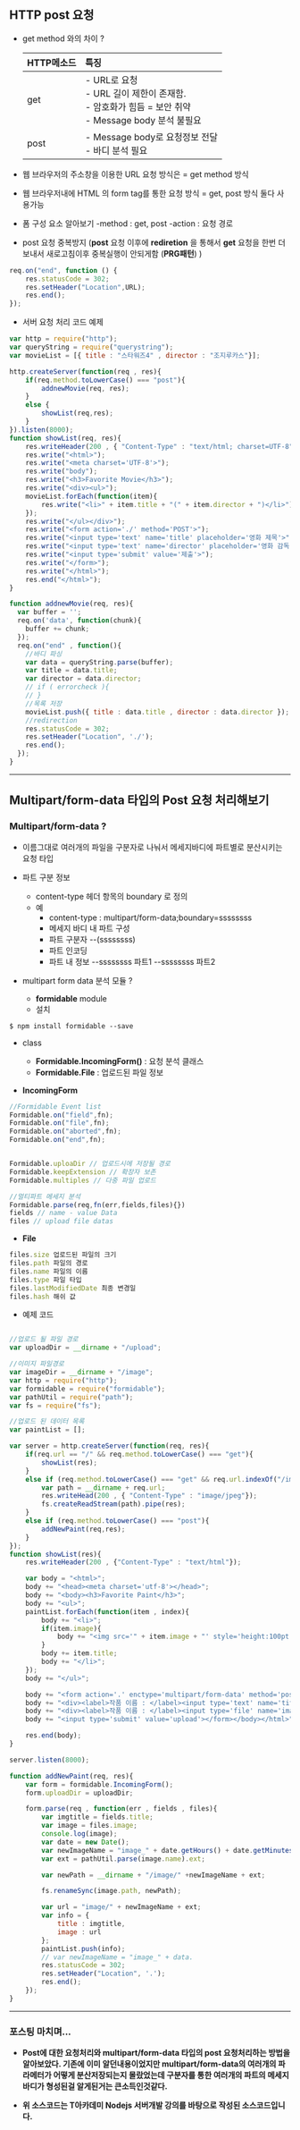 ## HTTP post 요청

- get method 와의 차이 ?

  | HTTP메소드 | 특징 |
  | :------------ | :----------- |
  | get | - URL로 요청 <br> - URL 길이 제한이 존재함. <br> - 암호화가 힘듬 = 보안 취약 <br> - Message body 분석 불필요 |
  | post  | - Message body로 요청정보 전달 <br> - 바디 분석 필요 |


- 웹 브라우저의 주소창을 이용한 URL 요청 방식은 = get method 방식
- 웹 브라우저내에 HTML 의 form tag를 통한 요청 방식 = get, post 방식 둘다 사용가능

- 폼 구성 요소 알아보기
-method : get, post
-action : 요청 경로


- post 요청 중복방지 (__post__ 요청 이후에 __rediretion__ 을 통해서 __get__ 요청을 한번 더 보내서 새로고침이후 중복실행이 안되게함 (__PRG패턴__) )
```javascript
req.on("end", function () {
    res.statusCode = 302;
    res.setHeader("Location",URL);
    res.end();
});
```


- 서버 요청 처리 코드 예제
```javascript
var http = require("http");
var queryString = require("querystring");
var movieList = [{ title : "스타워즈4" , director : "조지루카스"}];

http.createServer(function(req , res){
    if(req.method.toLowerCase() === "post"){
        addnewMovie(req, res);
    }
    else {
        showList(req,res);
    }
}).listen(8000);
function showList(req, res){
    res.writeHeader(200 , { "Content-Type" : "text/html; charset=UTF-8"});
    res.write("<html>");
    res.write("<meta charset='UTF-8'>");
    res.write("body");
    res.write("<h3>Favorite Movie</h3>");
    res.write("<div><ul>");
    movieList.forEach(function(item){
        res.write("<li>" + item.title + "(" + item.director + ")</li>");
    });
    res.write("</ul></div>");
    res.write("<form action='./' method='POST'>");
    res.write("<input type='text' name='title' placeholder='영화 제목'>");
    res.write("<input type='text' name='director' placeholder='영화 감독'>");
    res.write("<input type='submit' value='제출'>");
    res.write("</form>");
    res.write("</html>");
    res.end("</html>");
}

function addnewMovie(req, res){
  var buffer = '';
  req.on('data', function(chunk){
    buffer += chunk;
  });
  req.on("end" , function(){
    //바디 파싱
    var data = queryString.parse(buffer);
    var title = data.title;
    var director = data.director;
    // if ( errorcheck ){
    // }
    //목록 저장
    movieList.push({ title : data.title , director : data.director });
    //redirection
    res.statusCode = 302;
    res.setHeader("Location", './');
    res.end();
  });
}
```

---

## Multipart/form-data 타입의 Post 요청 처리해보기


### Multipart/form-data ?
  - 이름그대로 여러개의 파일을 구분자로 나눠서 메세지바디에 파트별로 분산시키는 요청 타입

- 파트 구분 정보
  - content-type 헤더 항목의 boundary 로 정의
  - 예
    - content-type : multipart/form-data;boundary=ssssssss
    - 메세지 바디 내 파트 구성
    - 파트 구분자 --(ssssssss)
    - 파트 인코딩
    - 파트 내 정보
     --ssssssss
     파트1
     --ssssssss
     파트2


- multipart form data 분석 모듈 ?
  - __formidable__ module
  - 설치

```
$ npm install formidable --save
```
- class
  - __Formidable.IncomingForm()__ : 요청 분석 클래스
  - __Formidable.File__ : 업로드된 파일 정보


- __IncomingForm__

```javascript
//Formidable Event list
Formidable.on("field",fn);
Formidable.on("file",fn);
Formidable.on("aborted",fn);
Formidable.on("end",fn);


Formidable.uploaDir // 업로드시에 저장될 경로
Formidable.keepExtension // 확장자 보존
Formidable.multiples // 다중 파일 업로드

//멀티파트 메세지 분석
Formidable.parse(req,fn(err,fields,files){})
fields // name - value Data
files // upload file datas
```

- __File__
```javascript
files.size 업로드된 파일의 크기
files.path 파일의 경로
files.name 파일의 이름
files.type 파일 타입
files.lastModifiedDate 최종 변경일
files.hash 해쉬 값
```


- 예제 코드
```javascript

//업로드 될 파일 경로
var uploadDir = __dirname + "/upload";

//이미지 파일경로
var imageDir = __dirname + "/image";
var http = require("http");
var formidable = require("formidable");
var pathUtil = require("path");
var fs = require("fs");

//업로드 된 데이터 목록
var paintList = [];

var server = http.createServer(function(req, res){
    if(req.url == "/" && req.method.toLowerCase() === "get"){
        showList(res);
    }
    else if (req.method.toLowerCase() === "get" && req.url.indexOf("/image") === 0){
        var path = __dirname + req.url;
        res.writeHead(200 , { "Content-Type" : "image/jpeg"});
        fs.createReadStream(path).pipe(res);
    }
    else if (req.method.toLowerCase() === "post"){
        addNewPaint(req,res);
    }
});
function showList(res){
    res.writeHeader(200 , {"Content-Type" : "text/html"});

    var body = "<html>";
    body += "<head><meta charset='utf-8'></head>";
    body += "<body><h3>Favorite Paint</h3>";
    body += "<ul>";
    paintList.forEach(function(item , index){
        body += "<li>";
        if(item.image){
            body += "<img src='" + item.image + "' style='height:100pt' />";
        }
        body += item.title;
        body += "</li>";
    });
    body += "</ul>";

    body += "<form action='.' enctype='multipart/form-data' method='post'>";
    body += "<div><label>작품 이름 : </label><input type='text' name='title'></div>";
    body += "<div><label>작품 이름 : </label><input type='file' name='image'></div>";
    body += "<input type='submit' value='upload'></form></body></html>";

    res.end(body);
}

server.listen(8000);

function addNewPaint(req, res){
    var form = formidable.IncomingForm();
    form.uploadDir = uploadDir;

    form.parse(req , function(err , fields , files){
        var imgtitle = fields.title;
        var image = files.image;
        console.log(image);
        var date = new Date();
        var newImageName = "image_" + date.getHours() + date.getMinutes() + date.getSeconds();
        var ext = pathUtil.parse(image.name).ext;

        var newPath = __dirname + "/image/" +newImageName + ext;

        fs.renameSync(image.path, newPath);

        var url = "image/" + newImageName + ext;
        var info = {
            title : imgtitle,
            image : url
        };
        paintList.push(info);
        // var newImageName = "image_" + data.
        res.statusCode = 302;
        res.setHeader("Location", '.');
        res.end();
    });
}
```

---
### 포스팅 마치며...

  - __Post에 대한 요청처리와 multipart/form-data 타입의 post 요청처리하는 방법을 알아보았다.
  기존에 이미 알던내용이었지만 multipart/form-data의 여러개의 파라메터가 어떻게 분산저장되는지 몰랐었는데 구분자를 통한 여러개의 파트의 메세지바디가 형성된걸 알게된거는 큰소득인것같다.__



  - __위 소스코드는 T아카데미 Nodejs 서버개발 강의를 바탕으로 작성된 소스코드입니다.__
